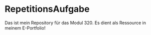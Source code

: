 # RepetitionsAufgabe
Das ist mein Repository für das Modul 320. Es dient als Ressource in meinem E-Portfolio!
